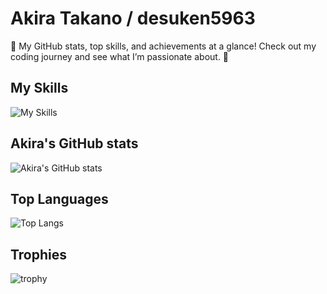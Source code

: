 # Akira Takano / desuken5963

🚀 My GitHub stats, top skills, and achievements at a glance! Check out my coding journey and see what I’m passionate about. 🌟

## My Skills
![My Skills](https://skillicons.dev/icons?i=go,ruby,rails,js,ts,react,nextjs,tailwind,materialui,docker&theme=light)

## Akira's GitHub stats
![Akira's GitHub stats](https://github-readme-stats.vercel.app/api?username=desuken5963&show_icons=true&theme=radical)

## Top Languages
![Top Langs](https://github-readme-stats.vercel.app/api/top-langs/?username=desuken5963&layout=compact&show_icons=true&theme=radical)

## Trophies
![trophy](https://github-profile-trophy.vercel.app/?username=desuken5963&show_icons=true&theme=radical)
